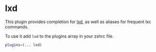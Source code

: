 # lxd

This plugin provides completion for [lxd](https://linuxcontainers.org/lxd/), as well as aliases
for frequent lxc commands.

To use it add `lxd` to the plugins array in your zshrc file.

```zsh
plugins=(... lxd)
